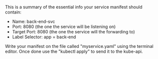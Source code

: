 This is a summary of the essential info your service manifest should contain:

- Name: back-end-svc
- Port: 8080 (the one the service will be listening on)
- Target Port: 8080 (the one the service will the forwarding to)
- Label Selector: app = back-end

Write your manifest on the file called "myservice.yaml" using the terminal editor. Once done use the "kubectl apply" to send it to the kube-api.
